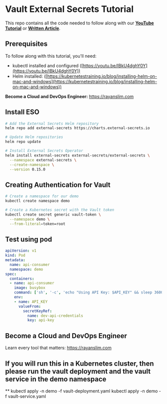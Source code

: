 # Vault External Secrets Tutorial

This repo contains all the code needed to follow along with our **[YouTube Tutorial](https://youtu.be/CF6ARIXdA4A)** or **[Written Article](https://kubernetestraining.io/blog/hashicorp-vault-kubernetes-create-external-secrets)**.

## Prerequisites

To follow along with this tutorial, you'll need:

- kubectl installed and configured ([https://youtu.be/IBkU4dghY0Y](https://youtu.be/IBkU4dghY0Y))
- Helm installed: ([https://kubernetestraining.io/blog/installing-helm-on-mac-and-windows](https://kubernetestraining.io/blog/installing-helm-on-mac-and-windows))

**Become a Cloud and DevOps Engineer:** https://rayanslim.com

## Install ESO

```bash
# Add the External Secrets Helm repository
helm repo add external-secrets https://charts.external-secrets.io

# Update Helm repositories
helm repo update

# Install External Secrets Operator
helm install external-secrets external-secrets/external-secrets \
  --namespace external-secrets \
  --create-namespace \
  --version 0.15.0
```

## Creating Authentication for Vault

```bash
# Create a namespace for our demo
kubectl create namespace demo

# Create a Kubernetes secret with the Vault token
kubectl create secret generic vault-token \
  --namespace demo \
  --from-literal=token=root
  ```
## Test using pod

```yaml
apiVersion: v1
kind: Pod
metadata:
  name: api-consumer
  namespace: demo
spec:
  containers:
  - name: api-consumer
    image: busybox
    command: ['sh', '-c', 'echo "Using API Key: $API_KEY" && sleep 3600']
    env:
    - name: API_KEY
      valueFrom:
        secretKeyRef:
          name: dev-api-credentials
          key: api-key
```

## Become a Cloud and DevOps Engineer

Learn every tool that matters: https://rayanslim.com

## If you will run this in a Kubernetes cluster, then please run the  vault deployment and the vault service in the demo namespace 
**
kubectl apply -n demo -f vault-deployment.yaml
kubectl apply -n demo -f vault-service.yaml
